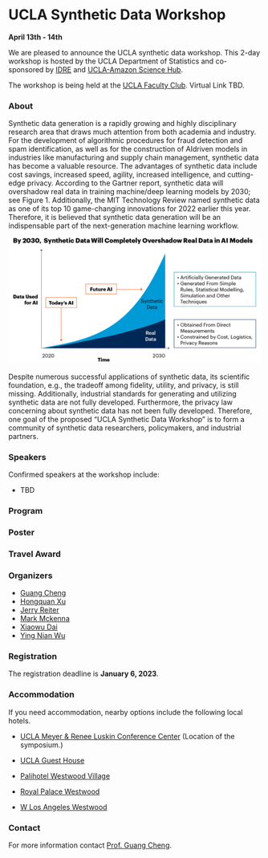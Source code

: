 # UCLA Synthetic Data Workshop

**April 13th - 14th**

We are pleased to announce the UCLA synthetic data workshop. This 2-day workshop is hosted by the UCLA Department of Statistics and co-sponsored by [IDRE](https://idre.ucla.edu/) and [UCLA-Amazon Science Hub](https://www.sciencehub.ucla.edu/).

The workshop is being held at the [UCLA Faculty Club](https://facultyclub.ucla.edu/). Virtual Link TBD.

### About
Synthetic data generation is a rapidly growing and highly disciplinary research area that
draws much attention from both academia and industry. For the development of algorithmic
procedures for fraud detection and spam identification, as well as for the construction of AIdriven
models in industries like manufacturing and supply chain management, synthetic data
has become a valuable resource. The advantages of synthetic data include cost savings, increased
speed, agility, increased intelligence, and cutting-edge privacy. According to the Gartner report,
synthetic data will overshadow real data in training machine/deep learning models by 2030; see
Figure 1. Additionally, the MIT Technology Review named synthetic data as one of its top 10
game-changing innovations for 2022 earlier this year. Therefore, it is believed that synthetic
data generation will be an indispensable part of the next-generation machine learning workflow.

![fig_1](docs/assets/img/fig_1.png "fig_1")

Despite numerous successful applications of synthetic data, its scientific foundation, e.g., the
tradeoff among fidelity, utility, and privacy, is still missing. Additionally, industrial standards
for generating and utilizing synthetic data are not fully developed. Furthermore, the privacy law
concerning about synthetic data has not been fully developed. Therefore, one goal of the proposed
“UCLA Synthetic Data Workshop” is to form a community of synthetic data researchers,
policymakers, and industrial partners.

### Speakers
Confirmed speakers at the workshop include:
- TBD

### Program

### Poster

### Travel Award

### Organizers
- [Guang Cheng](http://www.stat.ucla.edu/~guangcheng/)
- [Hongquan Xu](http://www.stat.ucla.edu/~hqxu/)
- [Jerry Reiter](https://www2.stat.duke.edu/~jerry/)
- [Mark Mckenna](https://law.ucla.edu/faculty/faculty-profiles/mark-mckenna)
- [Xiaowu Dai](https://www.xiaowudai.org/)
- [Ying Nian Wu](https://www.xiaowudai.org/)

### Registration

<!-- Registration Rates:
- $30 - Student
- $50 - Postdoc, Faculty, Professional

[Click here](https://uclahs.az1.qualtrics.com/jfe/form/SV_8bJEdJEKUs53aCy) to register for the February 3, 2023 Lange Symposium.  -->

The registration deadline is **January 6, 2023**.

<!-- 
### Diversity Travel Awards

We are offering travel awards for attendees who will further the goal of increasing the diversity of the synthetic data  workforce. This includes persons from underrepresented groups (i.e., racial and ethnic minorities, first-generation college students, and persons with disabilities). You may also apply if you are faculty from an advanced degree granting institution with a high enrollment of underrepresented minority students, who would be interested in partnering with UCLA faculty to make symposium and workshop material available to their students. 

Travel awards will cover travel within the U.S., meals, and lodging.

[Click here](TBD) to apply for a Travel Award for the February 3, 2023 Lange Symposium. 

The travel award application deadline is **TBD**. Results will be announced December 16 2022.
-->

### Accommodation

If you need accommodation, nearby options include the following local hotels.

- [UCLA Meyer & Renee Luskin Conference Center](https://luskinconferencecenter.ucla.edu/hotels-near-ucla/standard-rooms/)
(Location of the symposium.)

- [UCLA Guest House](http://guesthouse.ucla.edu/)

- [Palihotel Westwood Village](https://www.palisociety.com/hotels/westwood-village)

- [Royal Palace Westwood](http://www.royalpalacewestwood.com/)

- [W Los Angeles Westwood](https://www.marriott.com/en-us/hotels/laxwb-w-los-angeles-west-beverly-hills/overview/)

### Contact

For more information contact [Prof. Guang Cheng](guangcheng@ucla.edu).

<!-- ### Past Events
- [2020 Inaugural Lange Symposium](https://langesymposium.github.io/2020/)
- [2022 July Lange Symposium Workshop](https://langesymposium.github.io/2022-July-Workshop/)
- [2022 October Lange Symposium](https://langesymposium.github.io/2022-October-Symposium/) -->
